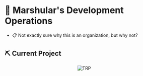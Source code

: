 # 🦖 Marshular's Development Operations
- 📋&nbsp;Not exactly sure why this is an organization, but why not?

## ⛏️ Current Project
<p align="center">
  <img src="https://github.com/user-attachments/assets/53a055a5-daac-44d1-aa2e-2fbc68530c0c" alt="TRP"/>
</p>
